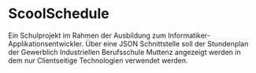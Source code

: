 ScoolSchedule
=============

Ein Schulprojekt im Rahmen der Ausbildung zum Informatiker-Applikationsentwickler. Über eine JSON Schnittstelle soll der Stundenplan der Gewerblich Industriellen Berufsschule Muttenz angezeigt werden in dem nur Clientseitige Technologien verwendet werden.
